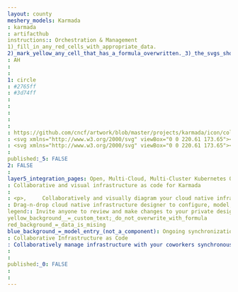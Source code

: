 ```yaml
---
layout: county 
meshery_models: Karmada
: karmada
: artifacthub
instructions:: Orchestration & Management
1)_fill_in_any_red_cells_with_appropriate_data.
2)_mark_yellow_any_cell_that_has_a_formula_overwritten._3)_the_svgs_shouldn't_have_xml_header_they_are_added_programmatically_through_workflows: Scheduling & Orchestration
: AH
: 
: 
1: circle
: #2765ff
: #3d74ff
: 
: 
: 
: 
: 
: https://github.com/cncf/artwork/blob/master/projects/karmada/icon/color/karmada-icon-color.svg
: <svg xmlns="http://www.w3.org/2000/svg" viewBox="0 0 220.61 173.65"><defs><style>.cls-1{fill:#1791ff;}.cls-2{fill:#51adff;}.cls-3{fill:#1781ff;}.cls-4{fill:#51a1ff;}.cls-5{fill:#2765ff;}.cls-6{fill:#508aff;}</style></defs><title>icon-color</title><g id="Layer_2" data-name="Layer 2"><g id="Layer_1-2" data-name="Layer 1"><path class="cls-1" d="M0,119.72H29.57A91.32,91.32,0,0,0,36.64,110c.12-1.87.2-3.75.2-5.65A87.07,87.07,0,0,0,11.59,42.93a74.5,74.5,0,0,1,5.8,28.89A74.4,74.4,0,0,1,0,119.72Z"/><path class="cls-2" d="M17.2,131.29H33.48c.7-2.56,1.32-5.13,1.81-7.69H0A24.7,24.7,0,0,1,17.2,131.29Z"/><path class="cls-2" d="M29.69,142.26c1.08-2.64,2.08-5.32,2.93-8.06H19.56a24.45,24.45,0,0,1,3.69,8.06Z"/><path class="cls-2" d="M28.49,145.17H23.8a25.11,25.11,0,0,1,.22,3.15A24.77,24.77,0,0,1,23,155.46,77.67,77.67,0,0,0,28.49,145.17Z"/><path class="cls-1" d="M183.78,119.72h35.47a87.38,87.38,0,0,0-23.88-76.79,74.79,74.79,0,0,1-11.59,76.79Z"/><path class="cls-2" d="M201,131.29H217.5c.69-2.52,1.29-5.09,1.75-7.69H183.78A24.74,24.74,0,0,1,201,131.29Z"/><path class="cls-2" d="M213.64,142.26c1.11-2.63,2.14-5.31,3-8.06h-13.3a24.65,24.65,0,0,1,3.69,8.06Z"/><path class="cls-2" d="M212.4,145.17h-4.82a25.12,25.12,0,0,1,.21,3.15,24.76,24.76,0,0,1-1,7.14A85.55,85.55,0,0,0,212.4,145.17Z"/><path class="cls-3" d="M36.19,119.72H76q2.79-3.36,5.32-6.93a108,108,0,0,0,.66-12A108.89,108.89,0,0,0,50.46,24,93.16,93.16,0,0,1,57.7,60.13,92.93,92.93,0,0,1,36.19,119.72Z"/><path class="cls-4" d="M78.54,131.29c.65-2.55,1.23-5.11,1.7-7.69h-44c-.08.1-.15-.09-.22,0a30.61,30.61,0,0,1,19.36,7.69Z"/><path class="cls-4" d="M75.2,142.26c1-2.65,1.83-5.34,2.59-8.06H58.21a31.71,31.71,0,0,1,5.1,8.06Z"/><path class="cls-4" d="M70.53,153.22c1.27-2.62,2.48-5.3,3.56-8.05H64.43a30.73,30.73,0,0,1,1.49,8.05Z"/><path class="cls-4" d="M65.94,156.13a31.46,31.46,0,0,1-1.27,7.57c1.56-2.43,3-5,4.38-7.57Z"/><path class="cls-3" d="M139,119.72h38.34a76.75,76.75,0,0,0,7.11-10.1c.23-2.91.37-5.85.37-8.83A108.86,108.86,0,0,0,153.3,24,93.41,93.41,0,0,1,139,119.72Z"/><path class="cls-4" d="M181.34,131.29c.65-2.55,1.25-5.12,1.72-7.69H139c-.08.1-.15-.09-.23,0a30.64,30.64,0,0,1,19.37,7.69Z"/><path class="cls-4" d="M178,142.26c1-2.65,1.82-5.34,2.59-8.06H161.05a31.47,31.47,0,0,1,5.11,8.06Z"/><path class="cls-4" d="M173.35,153.22c1.27-2.62,2.47-5.3,3.55-8.05h-9.63a31.16,31.16,0,0,1,1.5,8.05Z"/><path class="cls-4" d="M168.78,156.13a31,31,0,0,1-1.27,7.57c1.56-2.42,3-5,4.37-7.57Z"/><path class="cls-5" d="M81.85,119.72h51.37q2.55-3.09,4.85-6.38A138.18,138.18,0,0,0,139.19,96,136.15,136.15,0,0,0,99.75,0a116.37,116.37,0,0,1,9.06,45.14A116.24,116.24,0,0,1,81.85,119.72Z"/><path class="cls-6" d="M135.36,131.29c.61-2.55,1.17-5.11,1.64-7.69H81.85c-.07.09-.14-.09-.21,0a38.25,38.25,0,0,1,21.85,7.69Z"/><path class="cls-6" d="M113.44,142.26h18.78c.87-2.66,1.68-5.34,2.39-8.06H106.93A39.26,39.26,0,0,1,113.44,142.26Z"/><path class="cls-6" d="M128.17,153.22c1.1-2.64,2.14-5.33,3.09-8.05H115.07a38.58,38.58,0,0,1,3,8.05Z"/><path class="cls-6" d="M119.1,164.19H123c1.37-2.63,2.68-5.32,3.9-8.06h-8.24a39.17,39.17,0,0,1,.53,6.36C119.16,163.06,119.12,163.62,119.1,164.19Z"/><path class="cls-6" d="M118.86,167.1a38.43,38.43,0,0,1-1.35,6.55c1.37-2.12,2.65-4.32,3.89-6.55Z"/></g></g></svg>
: <svg xmlns="http://www.w3.org/2000/svg" viewBox="0 0 220.61 173.65"><defs><style>.cls-1{fill:#fff;}</style></defs><title>icon-white</title><g id="Layer_2" data-name="Layer 2"><g id="Layer_1-2" data-name="Layer 1"><path class="cls-1" d="M0,119.72H29.57A91.32,91.32,0,0,0,36.64,110c.12-1.87.2-3.75.2-5.65A87.07,87.07,0,0,0,11.59,42.93a74.5,74.5,0,0,1,5.8,28.89A74.4,74.4,0,0,1,0,119.72Z"/><path class="cls-1" d="M17.2,131.29H33.48c.7-2.56,1.32-5.13,1.81-7.69H0A24.7,24.7,0,0,1,17.2,131.29Z"/><path class="cls-1" d="M29.69,142.26c1.08-2.64,2.08-5.32,2.93-8.06H19.56a24.45,24.45,0,0,1,3.69,8.06Z"/><path class="cls-1" d="M28.49,145.17H23.8a25.11,25.11,0,0,1,.22,3.15A24.77,24.77,0,0,1,23,155.46,77.67,77.67,0,0,0,28.49,145.17Z"/><path class="cls-1" d="M183.78,119.72h35.47a87.38,87.38,0,0,0-23.88-76.79,74.79,74.79,0,0,1-11.59,76.79Z"/><path class="cls-1" d="M201,131.29H217.5c.69-2.52,1.29-5.09,1.75-7.69H183.78A24.74,24.74,0,0,1,201,131.29Z"/><path class="cls-1" d="M213.64,142.26c1.11-2.63,2.14-5.31,3-8.06h-13.3a24.65,24.65,0,0,1,3.69,8.06Z"/><path class="cls-1" d="M212.4,145.17h-4.82a25.12,25.12,0,0,1,.21,3.15,24.76,24.76,0,0,1-1,7.14A85.55,85.55,0,0,0,212.4,145.17Z"/><path class="cls-1" d="M36.19,119.72H76q2.79-3.36,5.32-6.93a108,108,0,0,0,.66-12A108.89,108.89,0,0,0,50.46,24,93.16,93.16,0,0,1,57.7,60.13,92.93,92.93,0,0,1,36.19,119.72Z"/><path class="cls-1" d="M78.54,131.29c.65-2.55,1.23-5.11,1.7-7.69h-44c-.08.1-.15-.09-.22,0a30.61,30.61,0,0,1,19.36,7.69Z"/><path class="cls-1" d="M75.2,142.26c1-2.65,1.83-5.34,2.59-8.06H58.21a31.71,31.71,0,0,1,5.1,8.06Z"/><path class="cls-1" d="M70.53,153.22c1.27-2.62,2.48-5.3,3.56-8.05H64.43a30.73,30.73,0,0,1,1.49,8.05Z"/><path class="cls-1" d="M65.94,156.13a31.46,31.46,0,0,1-1.27,7.57c1.56-2.43,3-5,4.38-7.57Z"/><path class="cls-1" d="M139,119.72h38.34a76.75,76.75,0,0,0,7.11-10.1c.23-2.91.37-5.85.37-8.83A108.86,108.86,0,0,0,153.3,24,93.41,93.41,0,0,1,139,119.72Z"/><path class="cls-1" d="M181.34,131.29c.65-2.55,1.25-5.12,1.72-7.69H139c-.08.1-.15-.09-.23,0a30.64,30.64,0,0,1,19.37,7.69Z"/><path class="cls-1" d="M178,142.26c1-2.65,1.82-5.34,2.59-8.06H161.05a31.47,31.47,0,0,1,5.11,8.06Z"/><path class="cls-1" d="M173.35,153.22c1.27-2.62,2.47-5.3,3.55-8.05h-9.63a31.16,31.16,0,0,1,1.5,8.05Z"/><path class="cls-1" d="M168.78,156.13a31,31,0,0,1-1.27,7.57c1.56-2.42,3-5,4.37-7.57Z"/><path class="cls-1" d="M81.85,119.72h51.37q2.55-3.09,4.85-6.38A138.18,138.18,0,0,0,139.19,96,136.15,136.15,0,0,0,99.75,0a116.37,116.37,0,0,1,9.06,45.14A116.24,116.24,0,0,1,81.85,119.72Z"/><path class="cls-1" d="M135.36,131.29c.61-2.55,1.17-5.11,1.64-7.69H81.85c-.07.09-.14-.09-.21,0a38.25,38.25,0,0,1,21.85,7.69Z"/><path class="cls-1" d="M113.44,142.26h18.78c.87-2.66,1.68-5.34,2.39-8.06H106.93A39.26,39.26,0,0,1,113.44,142.26Z"/><path class="cls-1" d="M128.17,153.22c1.1-2.64,2.14-5.33,3.09-8.05H115.07a38.58,38.58,0,0,1,3,8.05Z"/><path class="cls-1" d="M119.1,164.19H123c1.37-2.63,2.68-5.32,3.9-8.06h-8.24a39.17,39.17,0,0,1,.53,6.36C119.16,163.06,119.12,163.62,119.1,164.19Z"/><path class="cls-1" d="M118.86,167.1a38.43,38.43,0,0,1-1.35,6.55c1.37-2.12,2.65-4.32,3.89-6.55Z"/></g></g></svg>
: 
published:_5: FALSE
2: FALSE
: 
layer5_integration_pages: Open, Multi-Cloud, Multi-Cluster Kubernetes Orchestration
: Collaborative and visual infrastructure as code for Karmada
: 
: <p>,     Collaboratively and visually diagram your cloud native infrastructure with GitOps-style pipeline integration. Design, test, and manage configuration your Kubernetes-based, containerized applications as a visual topology., </p>, <p>,     Looking for best practice cloud native design and deployment best practices? Choose from thousands of pre-built components in MeshMap. Choose from hundreds of ready-made design patterns by importing templates from Meshery Catalog or use our low code designer, MeshMap, to create and deploy your own cloud native infrastructure designs., </p>
: Drag-n-drop cloud native infrastructure designer to configure, model, and deploy your workloads.
legend:: Invite anyone to review and make changes to your private designs.
yellow_background__=_custom_text;_do_not_overwrite_with_formula
red_background_=_data_is_mising
blue_background_=_model_entry_(not_a_component): Ongoing synchronization of Kubernetes configuration and changes across any number of clusters.
: Collaborative Infrastructure as Code
: Collaboratively manage infrastructure with your coworkers synchronously sharing the same designs.Deploy workloads: When deploying workloads, you can request that scheduling constraints be met to direct which nodes Karpenter provisions for those workloads. 
: 
: 
published:_0: FALSE
: 
: 
---
```

